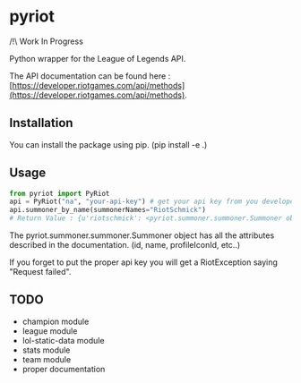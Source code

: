 # pyriot

/!\ Work In Progress

Python wrapper for the League of Legends API.

The API documentation can be found here : [https://developer.riotgames.com/api/methods](https://developer.riotgames.com/api/methods).

## Installation

You can install the package using pip. (pip install -e .)

## Usage

```python
from pyriot import PyRiot
api = PyRiot("na", "your-api-key") # get your api key from you developer account
api.summoner_by_name(summonerNames="RiotSchmick")
# Return Value : {u'riotschmick': <pyriot.summoner.summoner.Summoner object at 0x11e6f50>}
```

The pyriot.summoner.summoner.Summoner object has all the attributes described in the documentation. (id, name, profileIconId, etc..)

If you forget to put the proper api key you will get a RiotException saying "Request failed".

## TODO

* champion module
* league module
* lol-static-data module
* stats module
* team module
* proper documentation